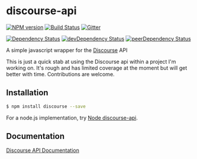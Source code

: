 # discourse-api

[![NPM version][npm-badge]][npm] [![Build Status][travis-ci-image]][travis-ci-url] [![Gitter][gitter-badge]][gitter]

[![Dependency Status][deps-badge]][deps]
[![devDependency Status][dev-deps-badge]][dev-deps]
[![peerDependency Status][peer-deps-badge]][peer-deps]

A simple javascript wrapper for the [Discourse](https://github.com/discourse/discourse) API

This is just a quick stab at using the Discourse api within a project I'm working on. It's rough and has limited coverage at the moment but will get better with time. Contributions are welcome.

## Installation

```sh
$ npm install discourse --save
```

For a node.js implementation, try [Node discourse-api](https://github.com/dhyasama/discourse-api).


## Documentation

[Discourse API Documentation](https://meta.discourse.org/t/discourse-api-documentation)


[npm-badge]: http://badge.fury.io/js/discourse.svg
[npm]: http://badge.fury.io/js/discourse

[gitter-badge]: https://img.shields.io/badge/gitter-join%20chat-f81a65.svg?style=flat-square
[gitter]: https://gitter.im/io3/discourse-api?utm_source=badge&utm_medium=badge&utm_campaign=pr-badge&utm_content=badge

[deps-badge]: https://david-dm.org/io3/discourse-api.svg
[deps]: https://david-dm.org/io3/discourse-api

[dev-deps-badge]: https://david-dm.org/io3/discourse-api/dev-status.svg
[dev-deps]: https://david-dm.org/io3/discourse-api#info=devDependencies

[peer-deps-badge]: https://david-dm.org/io3/discourse-api/peer-status.svg
[peer-deps]: https://david-dm.org/io3/discourse-api#info=peerDependencies 

[travis-ci-image]: https://travis-ci.org/io3/discourse-api.svg
[travis-ci-url]: https://travis-ci.org/io3/discourse-api
